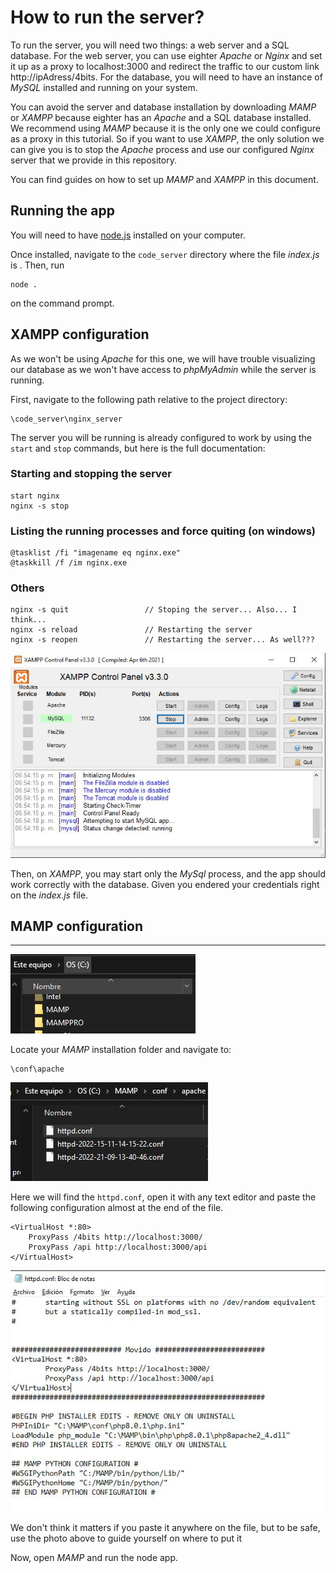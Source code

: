 # How to run the server?

To run the server, you will need two things: a web server and a SQL database. 
For the web server, you can use eighter _Apache_ or _Nginx_ and set it up as a 
proxy to localhost:3000 and redirect the traffic to our custom link 
http://ipAdress/4bits. For the database, you will need to have an instance of 
_MySQL_ installed and running on your system.

You can avoid the server and database installation by downloading _MAMP_ or _XAMPP_ 
because eighter has an  _Apache_ and a SQL database installed. We recommend using 
_MAMP_ because it is the only one we could configure as a proxy in this tutorial. 
So if you want to use _XAMPP_, the only solution we can give you is to stop the 
_Apache_ process and use our configured _Nginx_ server that we provide in this 
repository.

You can find guides on how to set up _MAMP_ and _XAMPP_ in this document.

## Running the app
You will need to have [node.js](https://nodejs.org/en/) installed on your computer.

Once installed, navigate to the `code_server` directory where the file _index.js_ 
is . Then, run
```
node . 
```
on the command prompt.

## XAMPP configuration
As we won't be using _Apache_ for this one, we will have trouble visualizing our 
database as we won't have access to _phpMyAdmin_ while the server is running.

First, navigate to the following path relative to the project directory:
```
\code_server\nginx_server
```

The server you will be running is already configured to work by using the `start` 
and `stop` commands, but here is the full documentation:

### Starting and stopping the server
```
start nginx
nginx -s stop
```
### Listing the running processes and force quiting (on windows)
```
@tasklist /fi "imagename eq nginx.exe"
@taskkill /f /im nginx.exe
```
### Others 
```
nginx -s quit                 // Stoping the server... Also... I think...
nginx -s reload               // Restarting the server
nginx -s reopen               // Restarting the server... As well???
```

![](../__assets/xamppSetup.jpg)

Then, on _XAMPP_, you may start only the _MySql_ process, and the app should work 
correctly with the database. Given you endered your credentials right on the 
_index.js_ file.

## MAMP configuration
---
![](../__assets/mampRoute.jpg)

Locate your _MAMP_ installation folder and navigate to:
```
\conf\apache
```

![](../__assets/confRoute.jpg)

Here we will find the `httpd.conf`, open it with any text editor and paste the
following configuration almost at the end of the file.
```
<VirtualHost *:80>
	ProxyPass /4bits http://localhost:3000/
	ProxyPass /api http://localhost:3000/api
</VirtualHost>
```
![](../__assets/config.jpg)

We don't think it matters if you paste it anywhere on the file, but to be safe, use the photo above to guide yourself on where to put it

Now, open _MAMP_ and run the node app.
